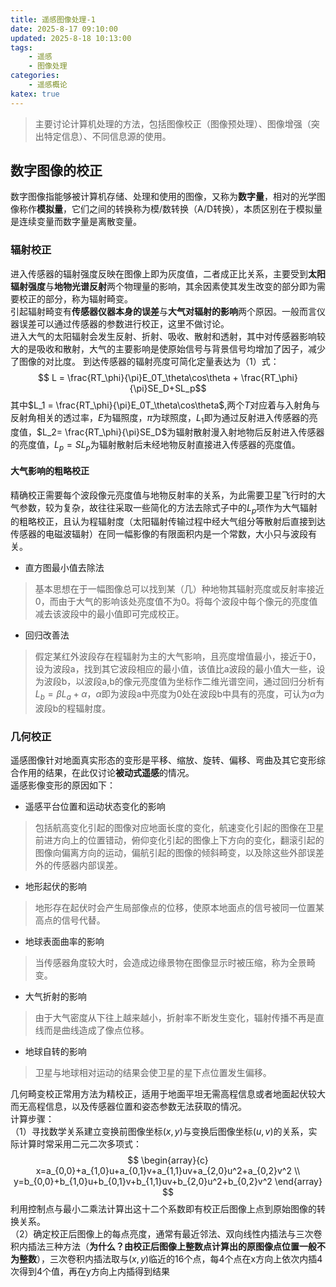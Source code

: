 ```yaml
---
title: 遥感图像处理-1
date: 2025-8-17 09:10:00
updated: 2025-8-18 10:13:00
tags:
    - 遥感
    - 图像处理
categories:
    - 遥感概论
katex: true
---
```

> 主要讨论计算机处理的方法，包括图像校正（图像预处理）、图像增强（突出特定信息）、不同信息源的使用。
## **数字图像的校正**
数字图像指能够被计算机存储、处理和使用的图像，又称为**数字量**，相对的光学图像称作**模拟量**，它们之间的转换称为模/数转换（A/D转换），本质区别在于模拟量是连续变量而数字量是离散变量。   
### **辐射校正**
进入传感器的辐射强度反映在图像上即为灰度值，二者成正比关系，主要受到**太阳辐射强度**与**地物光谱反射**两个物理量的影响，其余因素使其发生改变的部分即为需要校正的部分，称为辐射畸变。  
引起辐射畸变有**传感器仪器本身的误差**与**大气对辐射的影响**两个原因。一般而言仪器误差可以通过传感器的参数进行校正，这里不做讨论。   
进入大气的太阳辐射会发生反射、折射、吸收、散射和透射，其中对传感器影响较大的是吸收和散射，大气的主要影响是使原始信号与背景信号均增加了因子，减少了图像的对比度。
到达传感器的辐射亮度可简化定量表达为（1）式：
$$ L = \frac{RT_\phi}{\pi}E_0T_\theta\cos\theta + \frac{RT_\phi}{\pi}SE_D+SL_p$$
其中$L_1 = \frac{RT_\phi}{\pi}E_0T_\theta\cos\theta$,两个$T$对应着与入射角与反射角相关的透过率，$E$为辐照度，$\pi$为球照度，$L_1$即为通过反射进入传感器的亮度值，$L_2= \frac{RT_\phi}{\pi}SE_D$为辐射散射漫入射地物后反射进入传感器的亮度值，$L_p=SL_p$为辐射散射后未经地物反射直接进入传感器的亮度值。   
#### **大气影响的粗略校正**
精确校正需要每个波段像元亮度值与地物反射率的关系，为此需要卫星飞行时的大气参数，较为复杂，故往往采取一些简化的方法去除式子中的$L_p$项作为大气辐射的粗略校正，且认为程辐射度（太阳辐射传输过程中经大气组分等散射后直接到达传感器的电磁波辐射）在同一幅影像的有限面积内是一个常数，大小只与波段有关。  
- 直方图最小值去除法   
>  基本思想在于一幅图像总可以找到某（几）种地物其辐射亮度或反射率接近0，而由于大气的影响该处亮度值不为0。将每个波段中每个像元的亮度值减去该波段中的最小值即可完成校正。
- 回归改善法
> 假定某红外波段存在程辐射为主的大气影响，且亮度增值最小，接近于0，设为波段a，找到其它波段相应的最小值，该值比a波段的最小值大一些，设为波段b，以波段a,b的像元亮度值为坐标作二维光谱空间，通过回归分析有$L_b=\beta L_a + \alpha$，$\alpha$即为波段a中亮度为0处在波段b中具有的亮度，可认为$\alpha$为波段b的程辐射度。
### **几何校正**
遥感图像针对地面真实形态的变形是平移、缩放、旋转、偏移、弯曲及其它变形综合作用的结果，在此仅讨论**被动式遥感**的情况。   
遥感影像变形的原因如下：
* 遥感平台位置和运动状态变化的影响
> 包括航高变化引起的图像对应地面长度的变化，航速变化引起的图像在卫星前进方向上的位置错动，俯仰变化引起的图像上下方向的变化，翻滚引起的图像向偏离方向的运动，偏航引起的图像的倾斜畸变，以及除这些外部误差外的传感器内部误差。
* 地形起伏的影响
> 地形存在起伏时会产生局部像点的位移，使原本地面点的信号被同一位置某高点的信号代替。
* 地球表面曲率的影响
> 当传感器角度较大时，会造成边缘景物在图像显示时被压缩，称为全景畸变。
* 大气折射的影响
> 由于大气密度从下往上越来越小，折射率不断发生变化，辐射传播不再是直线而是曲线造成了像点位移。
* 地球自转的影响
> 卫星与地球相对运动的结果会使卫星的星下点位置发生偏移。    

几何畸变校正常用方法为精校正，适用于地面平坦无需高程信息或者地面起伏较大而无高程信息，以及传感器位置和姿态参数无法获取的情况。         
计算步骤：   
（1）寻找数学关系建立变换前图像坐标$(x,y)$与变换后图像坐标$(u,v)$的关系，实际计算时常采用二元二次多项式：
$$ \begin{array}{c} x=a_{0,0}+a_{1,0}u+a_{0,1}v+a_{1,1}uv+a_{2,0}u^2+a_{0,2}v^2 \\ y=b_{0,0}+b_{1,0}u+b_{0,1}v+b_{1,1}uv+b_{2,0}u^2+b_{0,2}v^2 \end{array} $$
利用控制点与最小二乘法计算出这十二个系数即有校正后图像上点到原始图像的转换关系。   
（2）确定校正后图像上的每点亮度，通常有最近邻法、双向线性内插法与三次卷积内插法三种方法（**为什么？由校正后图像上整数点计算出的原图像点位置一般不为整数**），三次卷积内插法取与$(x,y)$临近的16个点，每4个点在x方向上依次内插4次得到4个值，再在y方向上内插得到结果

